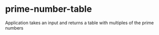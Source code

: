# prime-number-table
Application takes an input and returns a table with multiples of the prime numbers

